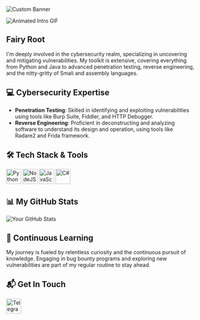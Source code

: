 ![Custom Banner](https://repository-images.githubusercontent.com/588181932/e36ec678-7984-4cdd-8e4c-a3932772ff8e)

![Animated Intro GIF](https://static.wixstatic.com/media/b313a9_89ebec0c5f384c65a9551f0c1ec18ca9~mv2.gif)

## Fairy Root

I'm deeply involved in the cybersecurity realm, specializing in uncovering and mitigating vulnerabilities. My toolkit is extensive, covering everything from Python and Java to advanced penetration testing, reverse engineering, and the nitty-gritty of Smali and assembly languages.

## 💻 Cybersecurity Expertise
- **Penetration Testing**: Skilled in identifying and exploiting vulnerabilities using tools like Burp Suite, Fiddler, and HTTP Debugger.
- **Reverse Engineering**: Proficient in deconstructing and analyzing software to understand its design and operation, using tools like Radare2 and Frida framework.

## 🛠️ Tech Stack & Tools
<p>
  <img alt="Python" src="https://assets-v2.lottiefiles.com/a/62e02bc6-116f-11ee-aeb0-077c335b3c67/XpwfUikILP.gif" width="40" height="40"/>
  <img alt="NodeJS" src="https://camo.githubusercontent.com/fb04d4c58abf9467c9658076097e5c0266853fcaca3911426b675873531b50ea/68747470733a2f2f6d656469612e67697068792e636f6d2f6d656469612f6b64466338667562675333316238447356752f67697068792e676966" width="40" height="40"/>
  <img alt="JavaScript" src="https://media.tenor.com/TReUojNlZ6wAAAAi/js-javascript.gif" width="40" height="40"/>
  <img alt="C#" src="https://camo.githubusercontent.com/778714951cd9b5d78e576f2148df29a73a2f84cddad602518eca234511a8fa25/68747470733a2f2f6d69722d73332d63646e2d63662e626568616e63652e6e65742f70726f6a6563745f6d6f64756c65732f6d61785f313230302f36323263613035323037313736312e353930333465373461626233362e676966" width="40" height="40"/>
  <!-- Add more icons accordingly -->
</p>

## 📊 My GitHub Stats
![Your GitHub Stats](https://github-readme-stats.vercel.app/api?username=fairy-root&show_icons=true&theme=radical)

## 🌱 Continuous Learning
My journey is fueled by relentless curiosity and the continuous pursuit of knowledge. Engaging in bug bounty programs and exploring new vulnerabilities are part of my regular routine to stay ahead.

## 📬 Get In Touch
<p>
  <a href="https://t.me/FairyRoot"><img alt="Telegram" src="https://media.tenor.com/9ZsRZ-PXPlwAAAAi/telegram-gif.gif" width="40" height="40"/></a>
  <!-- Add more animated social icons accordingly -->
</p>
